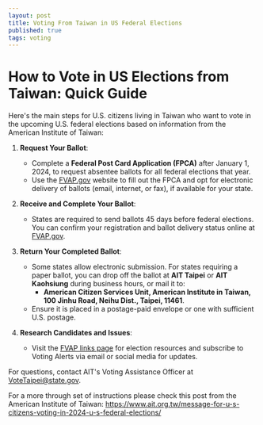 ```yaml
---
layout: post
title: Voting From Taiwan in US Federal Elections
published: true
tags: voting 
---
```

# How to Vote in US Elections from Taiwan: Quick Guide
Here's the main steps for U.S. citizens living in Taiwan who want to vote in the upcoming U.S. federal elections based on information from the American Institute of Taiwan:

1. **Request Your Ballot**: 
   - Complete a **Federal Post Card Application (FPCA)** after January 1, 2024, to request absentee ballots for all federal elections that year.
   - Use the [FVAP.gov](https://www.fvap.gov/fpca) website to fill out the FPCA and opt for electronic delivery of ballots (email, internet, or fax), if available for your state.
   
2. **Receive and Complete Your Ballot**: 
   - States are required to send ballots 45 days before federal elections. You can confirm your registration and ballot delivery status online at [FVAP.gov](https://www.fvap.gov/links).

3. **Return Your Completed Ballot**: 
   - Some states allow electronic submission. For states requiring a paper ballot, you can drop off the ballot at **AIT Taipei** or **AIT Kaohsiung** during business hours, or mail it to:
     - **American Citizen Services Unit, American Institute in Taiwan, 100 Jinhu Road, Neihu Dist., Taipei, 11461**.
   - Ensure it is placed in a postage-paid envelope or one with sufficient U.S. postage.

4. **Research Candidates and Issues**: 
   - Visit the [FVAP links page](https://www.fvap.gov/links) for election resources and subscribe to Voting Alerts via email or social media for updates.

For questions, contact AIT's Voting Assistance Officer at [VoteTaipei@state.gov](mailto:VoteTaipei@state.gov).

For a more through set of instructions please check this post from the American Institute of Taiwan: https://www.ait.org.tw/message-for-u-s-citizens-voting-in-2024-u-s-federal-elections/